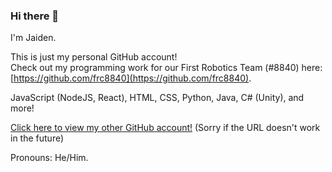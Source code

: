 ### Hi there 👋

I'm Jaiden.

This is just my personal GitHub account!  
Check out my programming work for our First Robotics Team (#8840) here: [https://github.com/frc8840](https://github.com/frc8840).

JavaScript (NodeJS, React), HTML, CSS, Python, Java, C# (Unity), and more!

[Click here to view my other GitHub account!](https://tinyurl.com/jothaccount) (Sorry if the URL doesn't work in the future)

Pronouns: He/Him.

<!--
**JaidenAGrimminck/JaidenAGrimminck** is a ✨ _special_ ✨ repository because its `README.md` (this file) appears on your GitHub profile.

Here are some ideas to get you started:

- 🔭 I’m currently working on ...
- 🌱 I’m currently learning ...
- 👯 I’m looking to collaborate on ...
- 🤔 I’m looking for help with ...
- 💬 Ask me about ...
- 📫 How to reach me: ...
- 😄 Pronouns: ...
- ⚡ Fun fact: ...
-->
